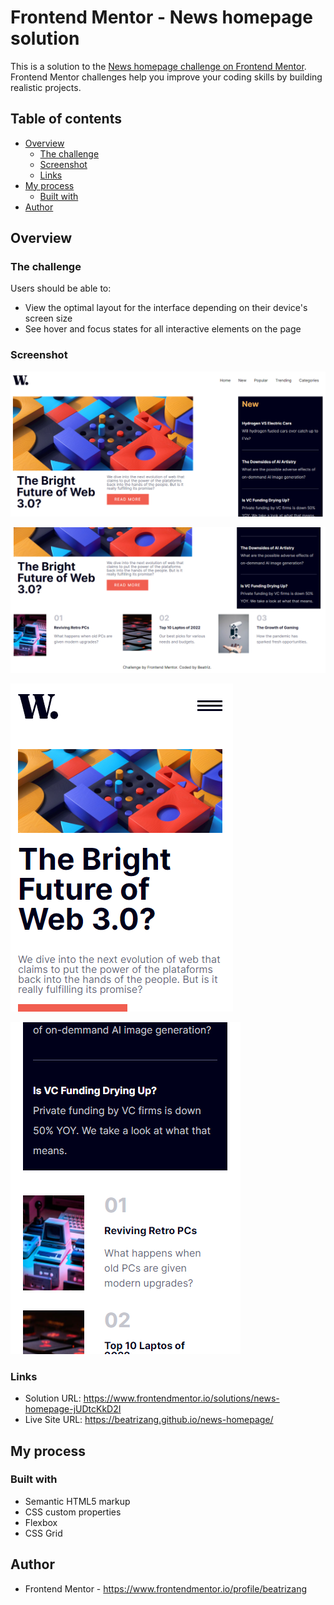 # Frontend Mentor - News homepage solution

This is a solution to the [News homepage challenge on Frontend Mentor](https://www.frontendmentor.io/challenges/news-homepage-H6SWTa1MFl). Frontend Mentor challenges help you improve your coding skills by building realistic projects. 

## Table of contents

- [Overview](#overview)
  - [The challenge](#the-challenge)
  - [Screenshot](#screenshot)
  - [Links](#links)
- [My process](#my-process)
  - [Built with](#built-with)
- [Author](#author)

## Overview

### The challenge

Users should be able to:

- View the optimal layout for the interface depending on their device's screen size
- See hover and focus states for all interactive elements on the page

### Screenshot

![](./assets/images/screenshots/1.png)

![](./assets/images/screenshots/2.png)

![](./assets/images/screenshots/3.png)

![](./assets/images/screenshots/4.png)


### Links

- Solution URL: https://www.frontendmentor.io/solutions/news-homepage-jUDtcKkD2I
- Live Site URL: https://beatrizang.github.io/news-homepage/

## My process

### Built with

- Semantic HTML5 markup
- CSS custom properties
- Flexbox
- CSS Grid

## Author

- Frontend Mentor - https://www.frontendmentor.io/profile/beatrizang


